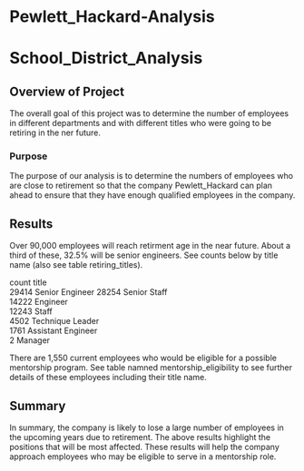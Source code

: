 # Pewlett_Hackard-Analysis

# School_District_Analysis

## Overview of Project

The overall goal of this project was to determine the number of employees in different departments and with different titles who were going to be retiring in the ner future. 

### Purpose

The purpose of our analysis is to determine the numbers of employees who are close to retirement so that the company Pewlett_Hackard can plan ahead to ensure that they have enough qualified employees in the company.  
 

## Results

Over 90,000 employees will reach retirment age in the near future. About a third of these, 32.5% will be senior engineers. See counts below by title name (also see table retiring_titles).

count	title	
29414	Senior Engineer	
28254	Senior Staff	
14222	Engineer	
12243	Staff	
4502	Technique Leader	
1761	Assistant Engineer	
2	    Manager	

There are 1,550 current employees who would be eligible for a possible mentorship program. See table namned mentorship_eligibility to see further details of these employees including their title name. 


## Summary
In summary, the company is likely to lose a large number of employees in the upcoming years due to retirement. The above results highlight the positions that will be most affected. These results will help the company approach employees who may be eligible to serve in a mentorship role. 

